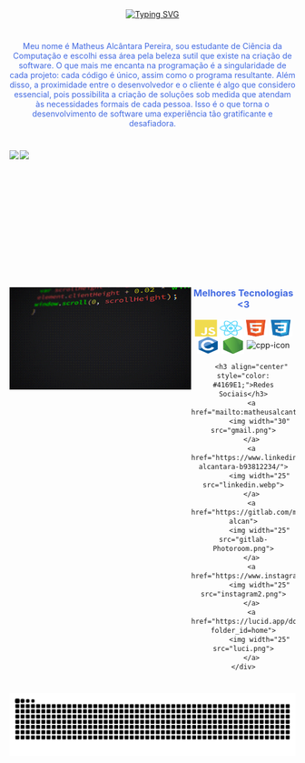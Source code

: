 <div align="center"> 
  <a href="https://git.io/typing-svg"> 
    <img src="https://readme-typing-svg.demolab.com?font=Fira+Code&weight=500&size=22&pause=1000&color=4169E1&vCenter=true&random=false&width=524&lines=Faaaaala+dev,+Matheus+Aqui!!!" alt="Typing SVG"> 
  </a> 
</div>

#

<div>
    <p align="center" style="color: #4169E1;"> Meu nome é Matheus Alcântara Pereira, sou estudante de Ciência da Computação e escolhi essa área pela beleza sutil que existe na criação de software. O que mais me encanta na programação é a singularidade de cada projeto: cada código é único, assim como o programa resultante. Além disso, a proximidade entre o desenvolvedor e o cliente é algo que considero essencial, pois possibilita a criação de soluções sob medida que atendam às necessidades formais de cada pessoa. Isso é o que torna o desenvolvimento de software uma experiência tão gratificante e desafiadora. </p>
</div>

# 

<div style="display: flex; gap: 2px;">
  <img height="182em" src="https://github-readme-stats.vercel.app/api?username=matheus-alcan&show_icons=true&theme=chartreuse-dark&include_all_commits=true&count_private=true"/>
  <img align="right" height="182em" src="https://github-readme-stats.vercel.app/api/top-langs/?username=matheus-alcan&layout=compact&langs_count=16&theme=chartreuse-dark"/>
</div>

#

<br>
<div align="center"> 
    <div style="display: inline_block; margin-top: -20px;">
        <img align="left" alt="" height="180" src="novogif.gif">
        <h3 align="center" style="color: #4169E1;">Melhores Tecnologias <3</h3>
        <img align="center" height="30" width="40" alt="js-icon" src="https://raw.githubusercontent.com/devicons/devicon/master/icons/javascript/javascript-plain.svg">
        <img align="center" height="30" width="40" alt="react-icon" src="https://raw.githubusercontent.com/devicons/devicon/master/icons/react/react-original.svg">
        <img align="center" height="30" width="40" alt="html-icon" src="https://raw.githubusercontent.com/devicons/devicon/master/icons/html5/html5-original.svg">
        <img align="center" height="30" width="40" alt="css-icon" src="https://raw.githubusercontent.com/devicons/devicon/master/icons/css3/css3-original.svg">
        <img align="center" height="30" width="40" alt="c-icon" src="https://raw.githubusercontent.com/devicons/devicon/master/icons/c/c-original.svg">
        <img align="center" height="30" width="40" alt="nodejs-icon" src="https://raw.githubusercontent.com/devicons/devicon/master/icons/nodejs/nodejs-original.svg">
        <img align="center" height="30" width="40" alt="cpp-icon" src="https://raw.githubusercontent.com/jmnote/z-icons/master/svg/cpp.svg">

        <h3 align="center" style="color: #4169E1;">Redes Sociais</h3>
        <a href="mailto:matheusalcantara.pereira01@gmail.com">
            <img width="30" src="gmail.png">
        </a>
        <a href="https://www.linkedin.com/in/matheus-alcantara-b93812234/">
            <img width="25" src="linkedin.webp">
        </a>
        <a href="https://gitlab.com/matheus-alcan">
            <img width="25" src="gitlab-Photoroom.png">
        </a>
        <a href="https://www.instagram.com/matheus.alc2/">
            <img width="25" src="instagram2.png">
        </a>
        <a href="https://lucid.app/documents#/documents?folder_id=home">
            <img width="25" src="luci.png">
        </a>
    </div>
</div>

#

<picture align="center">
  <source media="(prefers-color-scheme: dark)" srcset="https://raw.githubusercontent.com/matheus-alcan/matheus-alcan/output/github-contribution-grid-snake-dark.svg">
  <source media="(prefers-color-scheme: light)" srcset="https://raw.githubusercontent.com/matheus-alcan/matheus-alcan/output/github-contribution-grid-snake-dark.svg">
  <img align="center" alt="github contribution grid snake animation" src="https://raw.githubusercontent.com/matheus-alcan/matheus-alcan/output/github-contribution-grid-snake.svg">
</picture>
